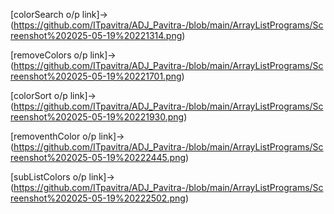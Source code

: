 [colorSearch o/p link]->(https://github.com/ITpavitra/ADJ_Pavitra-/blob/main/ArrayListPrograms/Screenshot%202025-05-19%20221314.png)

[removeColors o/p link]->(https://github.com/ITpavitra/ADJ_Pavitra-/blob/main/ArrayListPrograms/Screenshot%202025-05-19%20221701.png)

[colorSort o/p link]->(https://github.com/ITpavitra/ADJ_Pavitra-/blob/main/ArrayListPrograms/Screenshot%202025-05-19%20221930.png)

[removenthColor o/p link]->(https://github.com/ITpavitra/ADJ_Pavitra-/blob/main/ArrayListPrograms/Screenshot%202025-05-19%20222445.png)

[subListColors o/p link]->(https://github.com/ITpavitra/ADJ_Pavitra-/blob/main/ArrayListPrograms/Screenshot%202025-05-19%20222502.png)
